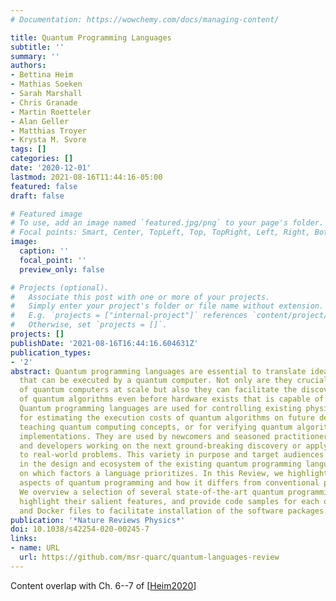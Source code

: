 ```yaml
---
# Documentation: https://wowchemy.com/docs/managing-content/

title: Quantum Programming Languages
subtitle: ''
summary: ''
authors:
- Bettina Heim
- Mathias Soeken
- Sarah Marshall
- Chris Granade
- Martin Roetteler
- Alan Geller
- Matthias Troyer
- Krysta M. Svore
tags: []
categories: []
date: '2020-12-01'
lastmod: 2021-08-16T11:44:16-05:00
featured: false
draft: false

# Featured image
# To use, add an image named `featured.jpg/png` to your page's folder.
# Focal points: Smart, Center, TopLeft, Top, TopRight, Left, Right, BottomLeft, Bottom, BottomRight.
image:
  caption: ''
  focal_point: ''
  preview_only: false

# Projects (optional).
#   Associate this post with one or more of your projects.
#   Simply enter your project's folder or file name without extension.
#   E.g. `projects = ["internal-project"]` references `content/project/deep-learning/index.md`.
#   Otherwise, set `projects = []`.
projects: []
publishDate: '2021-08-16T16:44:16.604631Z'
publication_types:
- '2'
abstract: Quantum programming languages are essential to translate ideas into instructions
  that can be executed by a quantum computer. Not only are they crucial to the programming
  of quantum computers at scale but also they can facilitate the discovery and development
  of quantum algorithms even before hardware exists that is capable of executing them.
  Quantum programming languages are used for controlling existing physical devices,
  for estimating the execution costs of quantum algorithms on future devices, for
  teaching quantum computing concepts, or for verifying quantum algorithms and their
  implementations. They are used by newcomers and seasoned practitioners, researchers
  and developers working on the next ground-breaking discovery or applying known concepts
  to real-world problems. This variety in purpose and target audiences is reflected
  in the design and ecosystem of the existing quantum programming languages, depending
  on which factors a language prioritizes. In this Review, we highlight important
  aspects of quantum programming and how it differs from conventional programming.
  We overview a selection of several state-of-the-art quantum programming languages,
  highlight their salient features, and provide code samples for each of the languages
  and Docker files to facilitate installation of the software packages.
publication: '*Nature Reviews Physics*'
doi: 10.1038/s42254-020-00245-7
links:
- name: URL
  url: https://github.com/msr-quarc/quantum-languages-review
---
```

Content overlap with Ch. 6--7 of [[Heim2020](../Heim2020)]